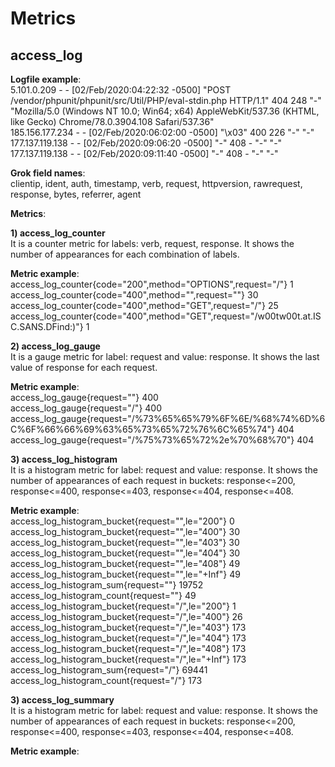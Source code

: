 # Metrics

## access_log

**Logfile example**:    
5.101.0.209 - - [02/Feb/2020:04:22:32 -0500] "POST /vendor/phpunit/phpunit/src/Util/PHP/eval-stdin.php HTTP/1.1" 404 248 "-" "Mozilla/5.0 (Windows NT 10.0; Win64; x64) AppleWebKit/537.36 (KHTML, like Gecko) Chrome/78.0.3904.108 Safari/537.36"    
185.156.177.234 - - [02/Feb/2020:06:02:00 -0500] "\x03" 400 226 "-" "-"     
177.137.119.138 - - [02/Feb/2020:09:06:20 -0500] "-" 408 - "-" "-"        
177.137.119.138 - - [02/Feb/2020:09:11:40 -0500] "-" 408 - "-" "-"     
     
**Grok field names**:    
clientip, ident, auth, timestamp, verb, request, httpversion, rawrequest, response, bytes, referrer, agent       

**Metrics**:  

**1) access_log_counter**      
It is a counter metric for labels: verb, request, response. It shows the number of appearances for each combination of labels.     

**Metric example**:        
access_log_counter{code="200",method="OPTIONS",request="/"} 1       
access_log_counter{code="400",method="",request=""} 30        
access_log_counter{code="400",method="GET",request="/"} 25       
access_log_counter{code="400",method="GET",request="/w00tw00t.at.ISC.SANS.DFind:)"} 1       

**2) access_log_gauge**      
It is a gauge metric for label: request and value: response. It shows the last value of response for each request.      

**Metric example**:        
access_log_gauge{request=""} 400      
access_log_gauge{request="/"} 400       
access_log_gauge{request="/%73%65%65%79%6F%6E/%68%74%6D%6C%6F%66%66%69%63%65%73%65%72%76%6C%65%74"} 404       
access_log_gauge{request="/%75%73%65%72%2e%70%68%70"} 404        

**3) access_log_histogram**      
It is a histogram metric for label: request and value: response. It shows the number of appearances of each request in buckets: response<=200, response<=400, response<=403, response<=404, response<=408.        

**Metric example**:      
access_log_histogram_bucket{request="",le="200"} 0        
access_log_histogram_bucket{request="",le="400"} 30        
access_log_histogram_bucket{request="",le="403"} 30        
access_log_histogram_bucket{request="",le="404"} 30        
access_log_histogram_bucket{request="",le="408"} 49        
access_log_histogram_bucket{request="",le="+Inf"} 49        
access_log_histogram_sum{request=""} 19752        
access_log_histogram_count{request=""} 49        
access_log_histogram_bucket{request="/",le="200"} 1         
access_log_histogram_bucket{request="/",le="400"} 26        
access_log_histogram_bucket{request="/",le="403"} 173        
access_log_histogram_bucket{request="/",le="404"} 173        
access_log_histogram_bucket{request="/",le="408"} 173        
access_log_histogram_bucket{request="/",le="+Inf"} 173        
access_log_histogram_sum{request="/"} 69441        
access_log_histogram_count{request="/"} 173        

**3) access_log_summary**      
It is a histogram metric for label: request and value: response. It shows the number of appearances of each request in buckets: response<=200, response<=400, response<=403, response<=404, response<=408.        

**Metric example**:      

